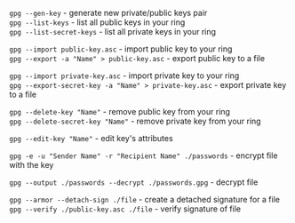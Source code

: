`gpg --gen-key` - generate new private/public keys pair  
`gpg --list-keys` - list all public keys in your ring  
`gpg --list-secret-keys` - list all private keys in your ring

`gpg --import public-key.asc` - import public key to your ring  
`gpg --export -a "Name" > public-key.asc` - export public key to a file

`gpg --import private-key.asc` - import private key to your ring  
`gpg --export-secret-key -a "Name" > private-key.asc` - export private key to a file

`gpg --delete-key "Name"` - remove public key from your ring  
`gpg --delete-secret-key "Name"` - remove private key from your ring  

`gpg --edit-key "Name"` - edit key's attributes

`gpg -e -u "Sender Name" -r "Recipient Name" ./passwords` - encrypt file with the key  

`gpg --output ./passwords --decrypt ./passwords.gpg` - decrypt file

`gpg --armor --detach-sign ./file` - create a detached signature for a file  
`gpg --verify ./public-key.asc ./file` - verify signature of file